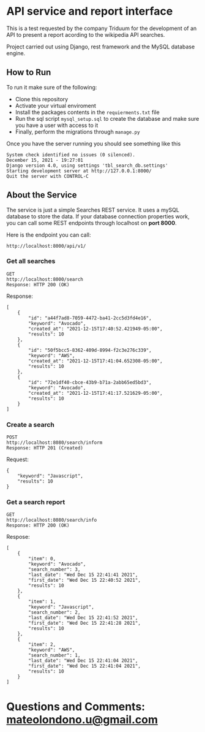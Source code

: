 # API service and report interface

This is a test requested by the company Triduum for the development of an API to present a report acording to the wikipedia API searches.

Project carried out using Django, rest framework and the MySQL database engine.

## How to Run

To run it make sure of the following:

* Clone this repository
* Activate your virtual enviroment
* Install the packages contents in the
 ```requierments.txt``` file
* Run the sql script ```mysql_setup.sql``` to create the database and make sure you have a user with access to it
* Finally, perform the migrations through ```manage.py```

Once you have the server running you should see something like this

```
System check identified no issues (0 silenced).
December 15, 2021 - 19:27:01
Django version 4.0, using settings 'tbl_search_db.settings'
Starting development server at http://127.0.0.1:8000/
Quit the server with CONTROL-C
```

## About the Service

The service is just a simple Searches REST service. It uses a mySQL database to store the data.  If your database connection properties work, you can call some REST endpoints through localhost on **port 8000**.

Here is the endpoint you can call:

```
http://localhost:8000/api/v1/
```

### Get all searches

```
GET
http://localhost:8000/search
Response: HTTP 200 (OK)
```
Response:
```
[
    {
        "id": "a44f7ad8-7059-4472-ba41-2cc5d3fd4e16",
        "keyword": "Avocado",
        "created_at": "2021-12-15T17:40:52.421949-05:00",
        "results": 10
    },
    {
        "id": "50f5bcc5-8362-409d-8994-f2c3e276c339",
        "keyword": "AWS",
        "created_at": "2021-12-15T17:41:04.652308-05:00",
        "results": 10
    },
    {
        "id": "72e1df40-cbce-43b9-b71a-2abb65ed5bd3",
        "keyword": "Avocado",
        "created_at": "2021-12-15T17:41:17.521629-05:00",
        "results": 10
    }
]
```

### Create a search

```
POST
http://localhost:8080/search/inform
Response: HTTP 201 (Created)
```
Request:
```
{
    "keyword": "Javascript",
    "results": 10
}
```
### Get a search report

```
GET
http://localhost:8080/search/info
Response: HTTP 200 (OK)
```
Respose:
```
[
    {
        "item": 0,
        "keyword": "Avocado",
        "search_number": 3,
        "last_date": "Wed Dec 15 22:41:41 2021",
        "first_date": "Wed Dec 15 22:40:52 2021",
        "results": 10
    },
    {
        "item": 1,
        "keyword": "Javascript",
        "search_number": 2,
        "last_date": "Wed Dec 15 22:41:52 2021",
        "first_date": "Wed Dec 15 22:41:28 2021",
        "results": 10
    },
    {
        "item": 2,
        "keyword": "AWS",
        "search_number": 1,
        "last_date": "Wed Dec 15 22:41:04 2021",
        "first_date": "Wed Dec 15 22:41:04 2021",
        "results": 10
    }
]
```


# Questions and Comments: mateolondono.u@gmail.com
